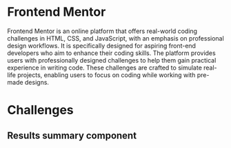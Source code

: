 # Frontend Mentor

Frontend Mentor is an online platform that offers real-world coding challenges in HTML, CSS, and JavaScript, with an emphasis on professional design workflows. It is specifically designed for aspiring front-end developers who aim to enhance their coding skills. The platform provides users with professionally designed challenges to help them gain practical experience in writing code. These challenges are crafted to simulate real-life projects, enabling users to focus on coding while working with pre-made designs.

# Challenges
## Results summary component
